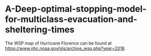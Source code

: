 # A-Deep-optimal-stopping-model-for-multiclass-evacuation-and-sheltering-times

The WSP map of Hurricane Florence can be found at https://www.nhc.noaa.gov/gis/archive_wsp.php?year=2018.
